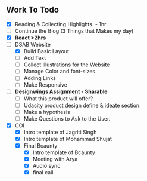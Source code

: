 ## Work To Todo
- [x] Reading & Collecting Highlights. - 1hr
- [ ] Continue the Blog (3 Things that Makes my day)
- [x] **React >2hrs**
- [ ] DSAB Website
  - [x] Build Basic Layout
  - [ ] Add Text
  - [ ] Collect Illustrations for the Website
  - [ ] Manage Color and font-sizes.
  - [ ] Adding Links
  - [ ] Make Responsive
- [ ] **Designwings Assignment - Sharable**
  - [ ] What this product will offer?
  - [ ] Udacity product design define & ideate section.
  - [ ] Make a hypothesis
  - [ ] Make Questions to Ask to the User.
- [x] COI 
  - [x] Intro template of Jagriti Singh
  - [x] Intro template of Mohammad Shujat
  - [x] Final Bcaunty
    - [x] Intro template of Bcaunty
    - [x] Meeting with Arya
    - [x] Audio sync
    - [x] final call
